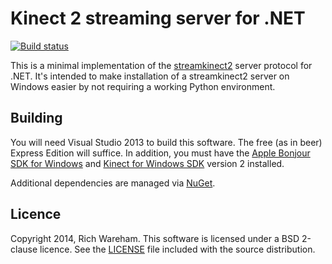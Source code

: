 # Kinect 2 streaming server for .NET

[![Build status](https://ci.appveyor.com/api/projects/status/t4m3d2ollhbjqklc/branch/master)](https://ci.appveyor.com/project/rjw57/streamkinect2-net/branch/master)

This is a minimal implementation of the
[streamkinect2](https://github.com/rjw57/streamkinect2) server protocol for
.NET. It's intended to make installation of a streamkinect2 server on Windows
easier by not requiring a working Python environment.

## Building

You will need Visual Studio 2013 to build this software. The free (as in beer)
Express Edition will suffice. In addition, you must have the [Apple Bonjour SDK
for Windows](https://developer.apple.com/bonjour/index.html) and [Kinect for
Windows SDK](http://www.microsoft.com/en-us/kinectforwindows/) version 2
installed.

Additional dependencies are managed via [NuGet](https://www.nuget.org/).

## Licence

Copyright 2014, Rich Wareham. This software is licensed under a BSD 2-clause
licence. See the [LICENSE](LICENSE.txt) file included with the source
distribution.
